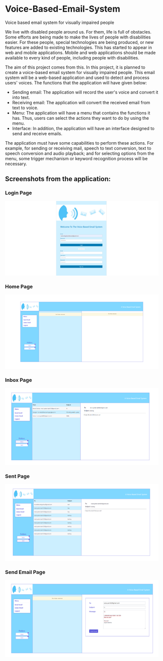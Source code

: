 # Voice-Based-Email-System
Voice based email system for visually impaired people

We live with disabled people around us. For them, life is full of obstacles. Some efforts are being made to make the lives of people with disabilities easier. For these people, special technologies are being produced, or new features are added to existing technologies. This has started to appear in web and mobile applications. Mobile and web applications should be made available to every kind of people, including people with disabilities.

The aim of this project comes from this. In this project, it is planned to create a voice-based email system for visually impaired people. This email system will be a web-based application and used to detect and process users' voices. The functions that the application will have given below:

- Sending email: The application will record the user's voice and convert it into text.
- Receiving email: The application will convert the received email from text to voice.
- Menu: The application will have a menu that contains the functions it has. Thus, users can select the actions they want to do by using the menu.
- Interface: In addition, the application will have an interface designed to send and receive emails.

The application must have some capabilities to perform these actions. For example, for sending or receiving mail, speech to text conversion, text to speech conversion and audio
playback; and for selecting options from the menu, some trigger mechanism or keyword recognition process will be necessary.

## Screenshots from the application:
### Login Page
![login](Screenshots/login.PNG)

### Home Page
![login](Screenshots/emails.PNG)

### Inbox Page
![login](Screenshots/inbox.PNG)

### Sent Page
![login](Screenshots/sent.PNG)

### Send Email Page
![login](Screenshots/sendemail.PNG)

